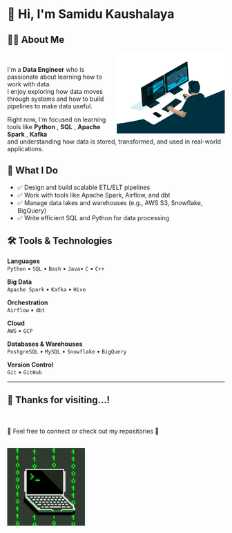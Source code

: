# 👋 Hi, I'm Samidu Kaushalaya <br>

## 👨‍💻 About Me
<img src="https://raw.githubusercontent.com/samidukushalaya/samidukushalaya/main/assets/pictrue1.gif" width="250" align="right" />
<br>

I'm a **Data Engineer** who is passionate about learning how to work with data.  
I enjoy exploring how data moves through systems and how to build pipelines to make data useful.  

Right now, I'm focused on learning tools like **Python** , **SQL** , **Apache Spark** , **Kafka**  
and understanding how data is stored, transformed, and used in real-world applications.
<br>
## 🚀 What I Do

- ✅ Design and build scalable ETL/ELT pipelines  
- ✅ Work with tools like Apache Spark, Airflow, and dbt  
- ✅ Manage data lakes and warehouses (e.g., AWS S3, Snowflake, BigQuery)  
- ✅ Write efficient SQL and Python for data processing  



## 🛠️ Tools & Technologies

**Languages**  
`Python` • `SQL` • `Bash` • `Java`• `C` • `C++` 

**Big Data**  
`Apache Spark` • `Kafka` • `Hive`

**Orchestration**  
`Airflow` • `dbt`

**Cloud**  
`AWS` • `GCP`

**Databases & Warehouses**  
`PostgreSQL` • `MySQL` • `Snowflake` • `BigQuery`

**Version Control**  
`Git` • `GitHub`

---
## 📡 Thanks for visiting...!
<br><br>
🚀 Feel free to connect or check out my repositories 🌳 <br> <br>

<img src="https://raw.githubusercontent.com/samidukushalaya/samidukushalaya/main/assets/pictrue2.gif" width="180">
